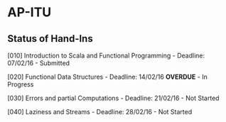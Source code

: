 # AP-ITU
## Status of Hand-Ins
[010] Introduction to Scala and Functional Programming - Deadline: 07/02/16 - Submitted

[020] Functional Data Structures - Deadline: 14/02/16 **OVERDUE** - In Progress

[030] Errors and partial Computations - Deadline: 21/02/16 - Not Started

[040] Laziness and Streams - Deadline: 28/02/16 - Not Started
